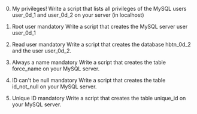 0. My privileges!
Write a script that lists all privileges of the MySQL users user_0d_1 and user_0d_2 on your server (in localhost)

1. Root user
mandatory
Write a script that creates the MySQL server user user_0d_1

2. Read user
mandatory
Write a script that creates the database hbtn_0d_2 and the user user_0d_2.

3. Always a name
mandatory
Write a script that creates the table force_name on your MySQL server.

4. ID can't be null
mandatory
Write a script that creates the table id_not_null on your MySQL server.

5. Unique ID
mandatory
Write a script that creates the table unique_id on your MySQL server.
